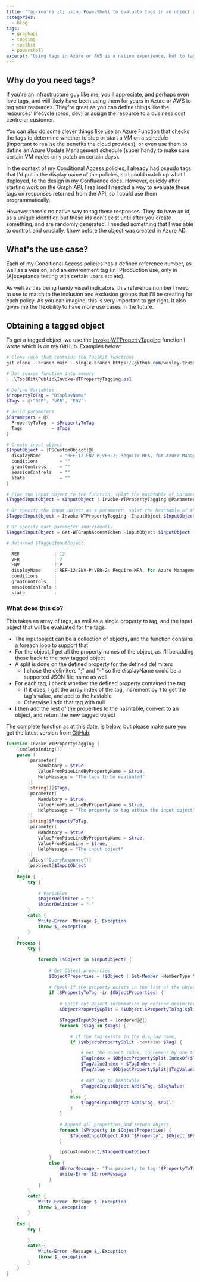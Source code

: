 ```yaml
---
title: "Tag-You're it; using PowerShell to evaluate tags in an object property"
categories:
  - blog
tags:
  - graphapi
  - tagging
  - toolkit
  - powershell
excerpt: "Using tags in Azure or AWS is a native experience, but to tag a response from the Graph API, required that I create a PowerShell function..."
---
```


## Why do you need tags?
If you're an infrastructure guy like me, you'll appreciate, and perhaps even love tags, and will likely have been using them for years in Azure or AWS to tag your resources. They're great as you can define things like the resources' lifecycle (prod, dev) or assign the resource to a business cost centre or customer.

You can also do some clever things like use an Azure Function that checks the tags to determine whether to stop or start a VM on a schedule (important to realise the benefits the cloud provides), or even use them to define an Azure Update Management schedule (super handy to make sure certain VM nodes only patch on certain days).

In the context of my Conditional Access policies, I already had pseudo tags that I'd put in the display name of the policies, so I could match up what I deployed, to the design in my Confluence docs. However, quickly after starting work on the Graph API, I realised I needed a way to evaluate these tags on responses returned from the API, so I could use them programmatically.

However there's no native way to tag these responses. They do have an id, as a unique identifier, but these ids don't exist until after you create something, and are randomly generated. I needed something that I was able to control, and crucially, know before the object was created in Azure AD.

## What's the use case?
Each of my Conditional Access policies has a defined reference number, as well as a version, and an environment tag (in [P]roduction use, only in [A]cceptance testing with certain users etc etc).

As well as this being handy visual indicators, this reference number I need to use to match to the inclusion and exclusion groups that I'll be creating for each policy. As you can imagine, this is very important to get right. It also gives me the flexibility to have more use cases in the future.

## Obtaining a tagged object
To get a tagged object, we use the [Invoke-WTPropertyTagging][function-link] function I wrote which is on my GitHub.
Examples below:

```powershell
# Clone repo that contains the ToolKit functions
git clone --branch main --single-branch https://github.com/wesley-trust/ToolKit.git

# Dot source function into memory
. .\ToolKit\Public\Invoke-WTPropertyTagging.ps1

# Define Variables
$PropertyToTag = "DisplayName"
$Tags = @("REF", "VER", "ENV")

# Build parameters
$Parameters = @{
  PropertyToTag  = $PropertyToTag
  Tags           = $Tags
}

# Create input object
$InputObject = [PSCustomObject]@{
  displayName       = "REF-12;ENV-P;VER-2; Require MFA, for Azure Management"
  conditions        = ""
  grantControls     = ""
  sessionControls   = ""
  state             = ""
}

# Pipe the input object to the function, splat the hashtable of parameters and return the tagged input object
$TaggedInputObject = $InputObject | Invoke-WTPropertyTagging @Parameters

# Or specify the input object as a parameter, splat the hashtable of the rest of the parameters
$TaggedInputObject = Invoke-WTPropertyTagging -InputObject $InputObject @Parameters

# Or specify each parameter individually
$TaggedInputObject = Get-WTGraphAccessToken -InputObject $InputObject -PropertyToTag $PropertyToTag -Tags $Tags

# Returned $TaggedInputObject:

  REF             : 12
  VER             : 2
  ENV             : P
  displayName     : REF-12;ENV-P;VER-2; Require MFA, for Azure Management
  conditions      : 
  grantControls   : 
  sessionControls : 
  state           : 
```

### What does this do?
This takes an array of tags, as well as a single property to tag, and the input object that will be evaluated for the tags.
- The inputobject can be a collection of objects, and the function contains a foreach loop to support that
- For the object, I get all the property names of the object, as I'll be adding these back to the new tagged object
- A split is done on the defined property for the defined delimiters
  - I chose the delimiters ";" and "-" so the displayName could be a supported JSON file name as well
- For each tag, I check whether the defined property contained the tag
  - If it does, I get the array index of the tag, increment by 1 to get the tag's value, and add to the hastable
  - Otherwise I add that tag with null
- I then add the rest of the properties to the hashtable, convert to an object, and return the new tagged object

The complete function as at this date, is below, but please make sure you get the latest version from [GitHub][function-link]:

```powershell
function Invoke-WTPropertyTagging {
    [cmdletbinding()]
    param (
        [parameter(
            Mandatory = $true,
            ValueFromPipeLineByPropertyName = $true,
            HelpMessage = "The tags to be evaluated"
        )]
        [string[]]$Tags,
        [parameter(
            Mandatory = $true,
            ValueFromPipeLineByPropertyName = $true,
            HelpMessage = "The property to tag within the input object"
        )]
        [string]$PropertyToTag,
        [parameter(
            Mandatory = $true,
            ValueFromPipeLineByPropertyName = $true,
            ValueFromPipeLine = $true,
            HelpMessage = "The input object"
        )]
        [alias("QueryResponse")]
        [psobject]$InputObject
    )
    Begin {
        try {
            
            # Variables
            $MajorDelimiter = ";"
            $MinorDelimiter = "-"
        }
        catch {
            Write-Error -Message $_.Exception
            throw $_.exception
        }
    }
    Process {
        try {

            foreach ($Object in $InputObject) {
                
                # Get Object properties
                $ObjectProperties = ($Object | Get-Member -MemberType NoteProperty).name 
                
                # Check if the property exists in the list of the object's properties
                if ($PropertyToTag -in $ObjectProperties) {
                    
                    # Split out Object information by defined delimiter(s) and tag(s)
                    $ObjectPropertySplit = ($Object.$PropertyToTag.split($MajorDelimiter)).Split($MinorDelimiter)

                    $TaggedInputObject = [ordered]@{}
                    foreach ($Tag in $Tags) {

                        # If the tag exists in the display name, 
                        if ($ObjectPropertySplit -contains $Tag) {

                            # Get the object index, increment by one to obtain the tag's value index
                            $TagIndex = $ObjectPropertySplit.IndexOf($Tag)
                            $TagValueIndex = $TagIndex + 1
                            $TagValue = $ObjectPropertySplit[$TagValueIndex]
                        
                            # Add tag to hashtable
                            $TaggedInputObject.Add($Tag, $TagValue)
                        }
                        else {
                            $TaggedInputObject.Add($Tag, $null)
                        }
                    }

                    # Append all properties and return object
                    foreach ($Property in $ObjectProperties) {
                        $TaggedInputObject.Add("$Property", $Object.$Property)
                    }

                    [pscustomobject]$TaggedInputObject
                }
                else {
                    $ErrorMessage = "The property to tag '$PropertyToTag', does not exist for the input object"
                    Write-Error $ErrorMessage
                }
            }
        }
        catch {
            Write-Error -Message $_.Exception
            throw $_.exception
        }
    }
    End {
        try {

        }
        catch {
            Write-Error -Message $_.Exception
            throw $_.exception
        }
    }
}
```

[function-link]: https://github.com/wesley-trust/ToolKit/blob/main/Public/Invoke-WTPropertyTagging.ps1